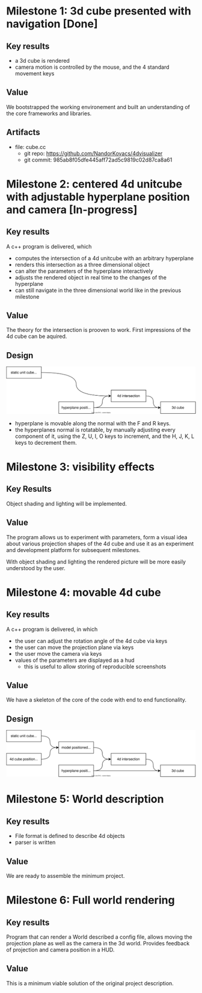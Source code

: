 # Milestone 1: 3d cube presented with navigation [Done]

## Key results

- a 3d cube is rendered
- camera motion is controlled by the mouse, and the 4 standard movement keys

## Value

We bootstrapped the working environement and built an understanding of the core frameworks and libraries.

## Artifacts

- file: cube.cc
  - git repo: https://github.com/NandorKovacs/4dvisualizer
  - git commit: 985ab8f05dfe445aff72ad5c9819c02d87ca8a61

# Milestone 2: centered 4d unitcube with adjustable hyperplane position and camera [In-progress]

## Key results

A c++ program is delivered, which

- computes the intersection of a 4d unitcube with an arbitrary hyperplane
- renders this intersection as a three dimensional object
- can alter the parameters of the hyperplane interactively
- adjusts the rendered object in real time to the changes of the hyperplane
- can still navigate in the three dimensional world like in the previous milestone

## Value

The theory for the intersection is prooven to work. First impressions of the 4d cube can be aquired.

## Design

![4d cube rendering design](./4d_rendering_flow.svg)

- hyperplane is movable along the normal with the F and R keys.
- the hyperplanes normal is rotatable, by manually adjusting every component of it, 
  using the Z, U, I, O keys to increment, and the H, J, K, L keys to decrement them.

# Milestone 3: visibility effects

## Key Results

Object shading and lighting will be implemented.

## Value

The program allows us to experiment with parameters, form a visual idea 
about various projection shapes of the 4d cube and use it as an experiment and development platform 
for subsequent milestones.

With object shading and lighting the rendered picture will be more easily understood by the user. 

# Milestone 4: movable 4d cube

## Key results

A c++ program is delivered, in which 

- the user can adjust the rotation angle of the 4d cube via keys
- the user can move the projection plane via keys
- the user move the camera via keys
- values of the parameters are displayed as a hud
  - this is useful to allow storing of reproducible screenshots

## Value

We have a skeleton of the core of the code with end to end functionality.

## Design

![Movable 4d cube rendering design](./movable_4d_rendering_flow.svg)

# Milestone 5: World description

## Key results

- File format is defined to describe 4d objects
- parser is written 

## Value

We are ready to assemble the minimum project.

# Milestone 6: Full world rendering

## Key results

Program that can render a World described a config file, allows moving the projection plane as well as the camera in the 3d world.
Provides feedback of projection and camera position in a HUD.

## Value

This is a minimum viable solution of the original project description.